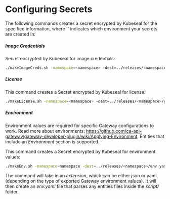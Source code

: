 # Configuring Secrets

The following commands creates a secret encrypted by Kubeseal for the specified information, where '<namespace>' indicates which environment your secrets are created in:

##### Image Credentials
Secret encrypted by Kubeseal for image credentials:
```bash
./makeImageCreds.sh -namespace=<namespace> -dest=../releases/<namespace>/image-creds.yaml -password=<password>
```

##### License
This command creates a Secret encrypted by Kubeseal for license:
```bash
./makeLicense.sh -namespace=<namespace> -dest=../releases/<namespace>/gateway-license.yaml -license=<license.xml file>
```

##### Environment
Environment values are required for specific Gateway configurations to work.
Read more about environments: https://github.com/ca-api-gateway/gateway-developer-plugin/wiki/Applying-Environment.
Entities that include an _Environment_ section is supported. 

This command creates a Secret encrypted by Kubeseal for environment values:
```bash
./makeEnv.sh -namespace=namespace -dest=../releases/<namespace>/env.yaml -ext=<extension>
```

The command will take in an _extension_, which can be either json or yaml (depending on the type of exported Gateway environment values). It will then create an _env.yaml_ file that parses any entities files inside the _script/_ folder.
